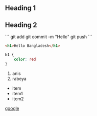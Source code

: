 ## Heading 1
<h2>Heading 2</h2>
```
git add
git commit -m "Hello"
git push
```

```html
<h1>Hello Bangladesh</h1>
```

```css
h1 {
    color: red
}
```

1. anis
2. rabeya

- item
- item1
- item2

[google](https://www.google.com)
